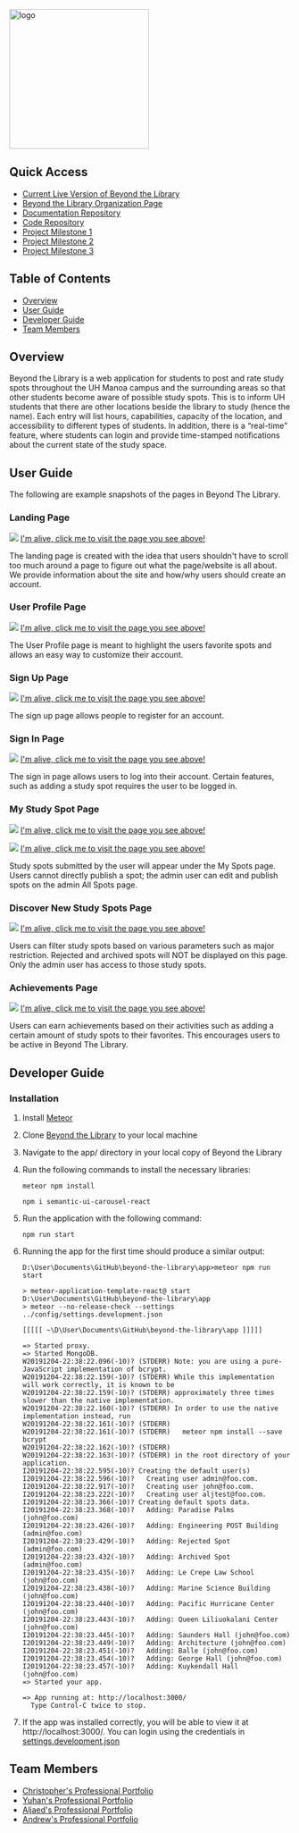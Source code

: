 <a href='https://beyond-the-library.meteorapp.com'>
    <img src="images/logo-temp.png" alt="logo" width="250" height="250"/>
</a>


## Quick Access
* [Current Live Version of Beyond the Library](https://beyond-the-library.meteorapp.com)
* [Beyond the Library Organization Page](https://github.com/beyond-the-library)
* [Documentation Repository](https://github.com/beyond-the-library/beyond-the-library.github.io)
* [Code Repository](https://github.com/beyond-the-library/beyond-the-library)
* [Project Milestone 1](https://github.com/beyond-the-library/beyond-the-library/projects/3)
* [Project Milestone 2](https://github.com/beyond-the-library/beyond-the-library/projects/2)
* [Project Milestone 3](https://github.com/beyond-the-library/beyond-the-library/projects/4)

## Table of Contents
* [Overview](#overview)
* [User Guide](#user-guide)
* [Developer Guide](#developer-guide)
* [Team Members](#team-members)

## Overview

Beyond the Library is a web application for students to post and rate study spots throughout the UH Manoa campus and the surrounding areas so that other students become aware of possible study spots. This is to inform UH students that there are other locations beside the library to study (hence the name). Each entry will list hours, capabilities, capacity of the location, and accessibility to different types of students. In addition, there is a “real-time” feature, where students can login and provide time-stamped notifications about the current state of the study space.

## User Guide

The following are example snapshots of the pages in Beyond The Library.

### Landing Page

![](images/landing.png)
[I'm alive, click me to visit the page you see above!](http://beyond-the-library.meteorapp.com/#/)

The landing page is created with the idea that users shouldn't have to scroll too much around a page to figure out what
 the page/website is all about. We provide information about the site and how/why users should create an account.

### User Profile Page

![](images/user.png)
[I'm alive, click me to visit the page you see above!](http://beyond-the-library.meteorapp.com/#/userprofile)

The User Profile page is meant to highlight the users favorite spots and allows an easy way to customize their account.

### Sign Up Page

![](images/reg.png)
[I'm alive, click me to visit the page you see above!](http://beyond-the-library.meteorapp.com/#/signup)

The sign up page allows people to register for an account.

### Sign In Page

![](images/login.png)
[I'm alive, click me to visit the page you see above!](http://beyond-the-library.meteorapp.com/#/signin)

The sign in page allows users to log into their account. Certain features, such as adding a study spot requires the
 user to be logged in.

### My Study Spot Page

![](images/myspots.png)
[I'm alive, click me to visit the page you see above!](http://beyond-the-library.meteorapp.com/#/myspots)

![](images/adminspots.png)
[I'm alive, click me to visit the page you see above!](http://beyond-the-library.meteorapp.com/#/admin)

Study spots submitted by the user will appear under the My Spots page. Users cannot directly publish a spot; the admin
 user can edit and publish spots on the admin All Spots page.

### Discover New Study Spots Page

![](images/discover.png)
[I'm alive, click me to visit the page you see above!](http://beyond-the-library.meteorapp.com/#/discovery)

Users can filter study spots based on various parameters such as major restriction. Rejected and archived spots will
 NOT be displayed on this page. Only the admin user has access to those study spots.
 
### Achievements Page
 
 ![](images/achievement.png)
[I'm alive, click me to visit the page you see above!](http://beyond-the-library.meteorapp.com/#/achievements)

Users can earn achievements based on their activities such as adding a certain amount of study spots to their
 favorites. This encourages users to be active in Beyond The Library.
  
## Developer Guide

### Installation

1. Install <a href="https://www.meteor.com/install">Meteor</a>
2. Clone <a href="https://github.com/beyond-the-library/beyond-the-library">Beyond the Library</a> to your local machine
3. Navigate to the app/ directory in your local copy of Beyond the Library
4. Run the following commands to install the necessary libraries:
    ```
    meteor npm install
    ```
    ```
    npm i semantic-ui-carousel-react
    ```
5. Run the application with the following command:
    ```
    npm run start
    ```
6. Running the app for the first time should produce a similar output:
    ```
   D:\User\Documents\GitHub\beyond-the-library\app>meteor npm run start
   
   > meteor-application-template-react@ start D:\User\Documents\GitHub\beyond-the-library\app
   > meteor --no-release-check --settings ../config/settings.development.json
   
   [[[[[ ~\D\User\Documents\GitHub\beyond-the-library\app ]]]]]
   
   => Started proxy.
   => Started MongoDB.
   W20191204-22:38:22.096(-10)? (STDERR) Note: you are using a pure-JavaScript implementation of bcrypt.
   W20191204-22:38:22.159(-10)? (STDERR) While this implementation will work correctly, it is known to be
   W20191204-22:38:22.159(-10)? (STDERR) approximately three times slower than the native implementation.
   W20191204-22:38:22.160(-10)? (STDERR) In order to use the native implementation instead, run
   W20191204-22:38:22.161(-10)? (STDERR) 
   W20191204-22:38:22.161(-10)? (STDERR)   meteor npm install --save bcrypt
   W20191204-22:38:22.162(-10)? (STDERR) 
   W20191204-22:38:22.163(-10)? (STDERR) in the root directory of your application.
   I20191204-22:38:22.595(-10)? Creating the default user(s)
   I20191204-22:38:22.596(-10)?   Creating user admin@foo.com.
   I20191204-22:38:22.917(-10)?   Creating user john@foo.com.
   I20191204-22:38:23.222(-10)?   Creating user aljtest@foo.com.
   I20191204-22:38:23.366(-10)? Creating default spots data.
   I20191204-22:38:23.368(-10)?   Adding: Paradise Palms (john@foo.com)
   I20191204-22:38:23.426(-10)?   Adding: Engineering POST Building (admin@foo.com)
   I20191204-22:38:23.429(-10)?   Adding: Rejected Spot (admin@foo.com)
   I20191204-22:38:23.432(-10)?   Adding: Archived Spot (admin@foo.com)
   I20191204-22:38:23.435(-10)?   Adding: Le Crepe Law School (john@foo.com)
   I20191204-22:38:23.438(-10)?   Adding: Marine Science Building (john@foo.com)
   I20191204-22:38:23.440(-10)?   Adding: Pacific Hurricane Center (john@foo.com)
   I20191204-22:38:23.443(-10)?   Adding: Queen Liliuokalani Center (john@foo.com)
   I20191204-22:38:23.445(-10)?   Adding: Saunders Hall (john@foo.com)
   I20191204-22:38:23.449(-10)?   Adding: Architecture (john@foo.com)
   I20191204-22:38:23.451(-10)?   Adding: Balle (john@foo.com)
   I20191204-22:38:23.454(-10)?   Adding: George Hall (john@foo.com)
   I20191204-22:38:23.457(-10)?   Adding: Kuykendall Hall (john@foo.com)
   => Started your app.
   
   => App running at: http://localhost:3000/
      Type Control-C twice to stop.

    ```

7. If the app was installed correctly, you will be able to view it at http://localhost:3000/. You can login using the credentials in <a href="https://github.com/beyond-the-library/beyond-the-library/blob/master/config/settings.development.json">settings.development.json</a>

## Team Members

* [Christopher's Professional Portfolio](https://chriswon98.github.io/)  
* [Yuhan's Professional Portfolio](https://yuhanj.github.io/)
* [Aljaed's Professional Portfolio](https://aljereno.github.io/)    
* [Andrew's Professional Portfolio](https://asalazar46.github.io/)  
